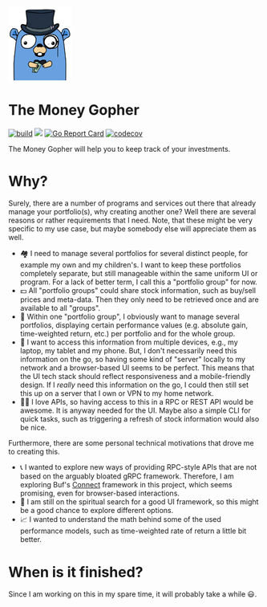 <img src="img/gopher.png" width="25%"/>

# The Money Gopher

[![build](https://github.com/oxisto/money-gopher/actions/workflows/build.yml/badge.svg)](https://github.com/oxisto/money-gopher/actions/workflows/build.yml)
[![](https://godoc.org/github.com/oxisto/money-gopher?status.svg)](https://pkg.go.dev/github.com/oxisto/money-gopher)
[![Go Report Card](https://goreportcard.com/badge/github.com/oxisto/money-gopher)](https://goreportcard.com/report/github.com/oxisto/money-gopher)
[![codecov](https://codecov.io/gh/oxisto/money-gopher/branch/main/graph/badge.svg?token=U2LKZFCGJO)](https://codecov.io/gh/oxisto/money-gopher)


The Money Gopher will help you to keep track of your investments.

# Why?

Surely, there are a number of programs and services out there that already manage your portfolio(s), why creating
another one? Well there are several reasons or rather requirements that I need. Note, that these might be very specific
to my use case, but maybe somebody else will appreciate them as well.

* 🏘️ I need to manage several portfolios for several distinct people, for example my own and my children's. I want to
  keep these portfolios completely separate, but still manageable within the same uniform UI or program. For a lack of
  better term, I call this a "portfolio group" for now.
* 💵 All "portfolio groups" could share stock information, such as buy/sell prices and meta-data. Then they only need to
  be retrieved once and are available to all "groups".
* 🤑 Within one "portfolio group", I obviously want to manage several portfolios, displaying certain performance values
  (e.g. absolute gain, time-weighted return, etc.) per portfolio and for the whole group.
* 📱 I want to access this information from multiple devices, e.g., my laptop, my tablet and my phone. But, I don't
  necessarily need this information on the go, so having some kind of "server" locally to my network and a browser-based
  UI seems to be perfect. This means that the UI tech stack should reflect responsiveness and a mobile-friendly design.
  If I *really* need this information on the go, I could then still set this up on a server that I own or VPN to my home
  network.
* 👨‍💻 I love APIs, so having access to this in a RPC or REST API would be awesome. It is anyway needed for the UI.
  Maybe also a simple CLI for quick tasks, such as triggering a refresh of stock information would also be nice.

Furthermore, there are some personal technical motivations that drove me to creating this.

* 📞 I wanted to explore new ways of providing RPC-style APIs that are not based on the arguably bloated gRPC framework.
  Therefore, I am exploring Buf's [Connect](https://connect.build) framework in this project, which seems promising,
  even for browser-based interactions.
* 🔲 I am still on the spiritual search for a good UI framework, so this might be a good chance to explore different options.
* 📈 I wanted to understand the math behind some of the used performance models, such as time-weighted rate of return a
  little bit better.

# When is it finished?

Since I am working on this in my spare time, it will probably take a while 😃.
